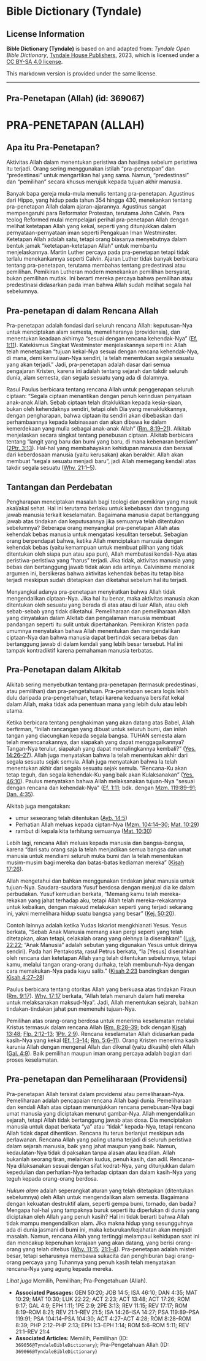 # Bible Dictionary (Tyndale)

## License Information

**Bible Dictionary (Tyndale)** is based on and adapted from: _Tyndale Open Bible Dictionary_, [Tyndale House Publishers](https://tyndaleopenresources.com/), 2023, which is licensed under a [CC BY-SA 4.0 license](https://creativecommons.org/licenses/by-sa/4.0/legalcode.en).

This markdown version is provided under the same license.



--------------------------------

## Pra-Penetapan (Allah) (id: 369067)

PRA\-PENETAPAN (ALLAH)
======================

Apa itu Pra\-Penetapan?
-----------------------

Aktivitas Allah dalam menentukan peristiwa dan hasilnya sebelum peristiwa itu terjadi. Orang sering menggunakan istilah “pra\-penetapan” dan “predestinasi” untuk mengartikan hal yang sama. Namun, “predestinasi” dan “pemilihan” secara khusus merujuk kepada tujuan akhir manusia.

Banyak bapa gereja mula\-mula menulis tentang pra\-penetapan. Agustinus dari Hippo, yang hidup pada tahun 354 hingga 430, menekankan tentang pra\-penetapan Allah dalam ajaran\-ajarannya. Agustinus sangat mempengaruhi para Reformator Protestan, terutama John Calvin. Para teolog Reformed mulai mempelajari perihal pra\-penetapan Allah dengan melihat ketetapan Allah yang kekal, seperti yang ditunjukkan dalam pernyataan\-pernyataan iman seperti Pengakuan Iman Westminster. Ketetapan Allah adalah satu, tetapi orang biasanya menyebutnya dalam bentuk jamak “ketetapan\-ketetapan Allah” untuk membantu menjelaskannya. Martin Luther percaya pada pra\-penetapan tetapi tidak terlalu menekankannya seperti Calvin. Ajaran Luther tidak banyak berbicara tentang pra\-penetapan, terutama membahas tentang predestinasi atau pemilihan. Pemikiran Lutheran modern menekankan pemilihan bersyarat, bukan pemilihan mutlak. Ini berarti mereka percaya bahwa pemilihan atau predestinasi didasarkan pada iman bahwa Allah sudah melihat segala hal sebelumnya.

Pra\-penetapan di dalam Rencana Allah
-------------------------------------

Pra\-penetapan adalah fondasi dari seluruh rencana Allah: keputusan\-Nya untuk menciptakan alam semesta, memeliharanya (providensia), dan menentukan keadaan akhirnya “sesuai dengan rencana kehendak\-Nya” ([Ef. 1:11](https://ref.ly/Eph1:11)). Katekismus Singkat Westminster menjelaskannya seperti ini: Allah telah menetapkan “tujuan kekal\-Nya sesuai dengan rencana kehendak\-Nya, di mana, demi kemuliaan\-Nya sendiri, Ia telah menentukan segala sesuatu yang akan terjadi.” Jadi, pra\-penetapan adalah dasar dari semua pengajaran Kristen, karena ini adalah tentang sejarah dan takdir seluruh dunia, alam semesta, dan segala sesuatu yang ada di dalamnya.

Rasul Paulus berbicara tentang rencana Allah untuk penggenapan seluruh ciptaan: “Segala ciptaan menantikan dengan penuh kerinduan penyataan anak\-anak Allah. Sebab ciptaan telah ditaklukkan kepada kesia\-siaan, bukan oleh kehendaknya sendiri, tetapi oleh Dia yang menaklukkannya, dengan pengharapan, bahwa ciptaan itu sendiri akan dibebaskan dari perhambaannya kepada kebinasaan dan akan dibawa ke dalam kemerdekaan yang mulia sebagai anak\-anak Allah” ([Rm. 8:19–21](https://ref.ly/Rom8:19-Rom8:21)). Alkitab menjelaskan secara singkat tentang penebusan ciptaan. Alkitab berbicara tentang “langit yang baru dan bumi yang baru, di mana kebenaran berdiam” ([2Ptr. 3:13](https://ref.ly/2Pet3:13)). Hal\-hal yang membahayakan kehidupan manusia dan berasal dari keberdosaan manusia (yaitu kerusakan) akan berakhir. Allah akan membuat “segala sesuatu menjadi baru”, jadi Allah memegang kendali atas takdir segala sesuatu ([Why. 21:1–5](https://ref.ly/Rev21:1-Rev21:5)).

Tantangan dan Perdebatan
------------------------

Pengharapan menciptakan masalah bagi teologi dan pemikiran yang masuk akal/akal sehat. Hal ini terutama berlaku untuk kebebasan dan tanggung jawab manusia terkait keselamatan. Bagaimana manusia dapat bertanggung jawab atas tindakan dan keputusannya jika semuanya telah ditentukan sebelumnya? Beberapa orang menyangkal pra\-penetapan Allah atas kehendak bebas manusia untuk mengatasi kesulitan tersebut. Sebagian orang berpendapat bahwa, ketika Allah menciptakan manusia dengan kehendak bebas (yaitu kemampuan untuk membuat pilihan yang tidak ditentukan oleh siapa pun atau apa pun), Allah membatasi kendali\-Nya atas peristiwa\-peristiwa yang “harus” terjadi. Jika tidak, aktivitas manusia yang bebas dan bertanggung jawab tidak akan ada artinya. Calvinisme menolak argumen ini, bersikeras bahwa aktivitas kehendak bebas itu tetap bisa terjadi meskipun sudah ditetapkan dan diketahui sebelum hal itu terjadi.

Menyangkal adanya pra\-penetapan menyiratkan bahwa Allah tidak mengendalikan ciptaan\-Nya. Jika hal itu benar, maka aktivitas manusia akan ditentukan oleh sesuatu yang berada di atas atau di luar Allah, atau oleh sebab\-sebab yang tidak diketahui. Pemeliharaan dan pemeliharaan Allah yang dinyatakan dalam Alkitab dan pengalaman manusia membuat pandangan seperti itu sulit untuk dipertahankan. Pemikiran Kristen pada umumnya menyatakan bahwa Allah menentukan dan mengendalikan ciptaan\-Nya dan bahwa manusia dapat bertindak secara bebas dan bertanggung jawab di dalam kendali yang lebih besar tersebut. Hal ini tampak kontradiktif karena pemahaman manusia terbatas.

Pra\-Penetapan dalam Alkitab
----------------------------

Alkitab sering menyebutkan tentang pra\-penetapan (termasuk predestinasi, atau pemilihan) dan pra\-pengetahuan. Pra\-penetapan secara logis lebih dulu daripada pra\-pengetahuan, tetapi karena keduanya bersifat kekal dalam Allah, maka tidak ada penentuan mana yang lebih dulu atau lebih utama.

Ketika berbicara tentang penghakiman yang akan datang atas Babel, Allah berfirman, “Inilah rancangan yang dibuat untuk seluruh bumi, dan inilah tangan yang diacungkan kepada segala bangsa. TUHAN semesta alam telah merencanakannya, dan siapakah yang dapat menggagalkannya? Tangan\-Nya terulur, siapakah yang dapat memalingkannya kembali?” ([Yes. 14:26–27](https://ref.ly/Isa14:26-Isa14:27)). Allah juga menyatakan bahwa Ia telah menentukan akhir dari segala sesuatu sejak semula. Allah juga menyatakan bahwa Ia telah menentukan akhir dari segala sesuatu sejak semula. “Rencana\-Ku akan tetap teguh, dan segala kehendak\-Ku yang baik akan Kulaksanakan” ([Yes. 46:10](https://ref.ly/Isa46:10)). Paulus menyatakan bahwa Allah melaksanakan tujuan\-Nya "sesuai dengan rencana dan kehendak\-Nya" ([Ef. 1:11](https://ref.ly/Eph1:11); bdk. dengan [Mzm. 119:89–91](https://ref.ly/Ps119:89-Ps119:91); [Dan. 4:35](https://ref.ly/Dan4:35)).

Alkitab juga mengatakan:

* umur seseorang telah ditentukan ([Ayb. 14:5](https://ref.ly/Job14:5))
* Perhatian Allah meluas kepada ciptan\-Nya ([Mzm. 104:14–30](https://ref.ly/Ps104:14-Ps104:30); [Mat. 10:29](https://ref.ly/Matt10:29))
* rambut di kepala kita terhitung semuanya ([Mat. 10:30](https://ref.ly/Matt10:30))

Lebih lagi, rencana Allah meluas kepada manusia dan bangsa\-bangsa, karena “dari satu orang saja Ia telah menjadikan semua bangsa dan umat manusia untuk mendiami seluruh muka bumi dan Ia telah menentukan musim\-musim bagi mereka dan batas\-batas kediaman mereka” ([Kisah 17:26](https://ref.ly/Acts17:26)).

Allah mengetahui dan bahkan menggunakan tindakan jahat manusia untuk tujuan\-Nya. Saudara\-saudara Yusuf berdosa dengan menjual dia ke dalam perbudakan. Yusuf kemudian berkata, “Memang kamu telah mereka\-rekakan yang jahat terhadap aku, tetapi Allah telah mereka\-rekakannya untuk kebaikan, dengan maksud melakukan seperti yang terjadi sekarang ini, yakni memelihara hidup suatu bangsa yang besar” ([Kej. 50:20](https://ref.ly/Gen50:20)).

Contoh lainnya adalah ketika Yudas Iskariot mengkhianati Yesus. Yesus berkata, “Sebab Anak Manusia memang akan pergi seperti yang telah ditetapkan, akan tetapi, celakalah orang yang olehnya Ia diserahkan!” ([Luk. 22:22;](https://ref.ly/Luke22:22) “Anak Manusia” adalah sebutan yang digunakan Yesus untuk dirinya sendiri). Pada hari Pentakosta, rasul Petrus berkata, “Ia \[Yesus] diserahkan oleh rencana dan ketetapan Allah yang telah ditentukan sebelumnya, tetapi kamu, melalui tangan orang\-orang durhaka, telah membunuh\-Nya dengan cara memakukan\-Nya pada kayu salib.” ([Kisah 2:23](https://ref.ly/Acts2:23) bandingkan dengan [Kisah 4:27–28](https://ref.ly/Acts4:27-Acts4:28))

Paulus berbicara tentang otoritas Allah yang berkuasa atas tindakan Firaun ([Rm. 9:17](https://ref.ly/Rom9:17)). [Why. 17:17](https://ref.ly/Rev17:17) berkata, “Allah telah menaruh dalam hati mereka untuk melaksanakan maksud\-Nya”. Jadi, Allah menentukan sejarah, bahkan tindakan\-tindakan jahat pun memenuhi tujuan\-Nya.

Pemilihan atas orang\-orang berdosa untuk menerima keselamatan melalui Kristus termasuk dalam rencana Allah ([Rm. 8:28–39](https://ref.ly/Rom8:28-Rom8:39); bdk dengan [Kisah 13:48](https://ref.ly/Acts13:48); [Flp. 2:12–13](https://ref.ly/Phil2:12-Phil2:13); [1Ptr. 2:9](https://ref.ly/1Pet2:9)). Rencana keselamatan Allah didasarkan pada kasih\-Nya yang kekal ([Ef. 1:3–14](https://ref.ly/Eph1:3-Eph1:14); [Rm. 5:6–11](https://ref.ly/Rom5:6-Rom5:11)). Orang Kristen menerima kasih karunia Allah dengan mengenal Allah dan dikenal (yaitu dikasihi) oleh Allah ([Gal. 4:9](https://ref.ly/Gal4:9)). Baik pemilihan maupun iman orang percaya adalah bagian dari proses keselamatan.

Pra\-penetapan dan Pemeliharaan (Providensi)
--------------------------------------------

Pra\-penetapan Allah tersirat dalam providensi atau pemeliharaan\-Nya. Pemeliharaan adalah pencapaian rencana Allah bagi dunia. Pemeliharaan dan kendali Allah atas ciptaan menunjukkan rencana penebusan\-Nya bagi umat manusia yang diciptakan menurut gambar\-Nya. Allah mengendalikan sejarah, tetapi Allah tidak bertanggung jawab atas dosa. Dia menciptakan manusia untuk dapat berkata “ya” atau “tidak” kepada\-Nya, tetapi rencana Allah tidak dapat dihentikan. Rencana itu terus berlanjut meskipun ada perlawanan. Rencana Allah yang paling utama terjadi di seluruh peristiwa dalam sejarah manusia, baik yang jahat maupun yang baik. Namun, kedaulatan\-Nya tidak dipaksakan tanpa alasan atau keadilan. Allah bukanlah seorang tiran, melainkan kudus, penuh kasih, dan adil. Rencana\-Nya dilaksanakan sesuai dengan sifat kodrat\-Nya, yang ditunjukkan dalam kepedulian dan perhatian\-Nya terhadap ciptaan dan dalam kasih\-Nya yang teguh kepada orang\-orang berdosa.

*Hukum alam* adalah seperangkat aturan yang telah ditetapkan (ditentukan sebelumnya) oleh Allah untuk mengendalikan alam semesta. Bagaimana dengan kekuatan destruktif alam, seperti gempa bumi, tornado, dan badai? Mengapa hal\-hal yang tampaknya buruk seperti itu diperlukan di dunia yang diciptakan oleh Allah yang penuh kasih? Hal ini tidak berarti bahwa Allah tidak mampu mengendalikan alam. Jika makna hidup yang sesungguhnya ada di dunia jasmani di bumi ini, maka keburukan/kejahatan akan menjadi masalah. Namun, rencana Allah yang tertinggi melampaui kehidupan saat ini dan mencakup kepenuhan kerajaan yang akan datang, yang berisi orang\-orang yang telah ditebus ([Why. 11:15](https://ref.ly/Rev11:15); [21:1–4](https://ref.ly/Rev21:1-Rev21:4)). Pra\-penetapan adalah misteri besar, tetapi seharusnya membawa sukacita dan penghiburan bagi orang\-orang percaya yang Tuhannya yang penuh kasih telah menyatakan rencana\-Nya yang agung kepada mereka.

*Lihat juga* Memilih, Pemilihan; Pra\-Pengetahuan (Allah).

* **Associated Passages:** GEN 50:20; JOB 14:5; ISA 46:10; DAN 4:35; MAT 10:29; MAT 10:30; LUK 22:22; ACT 2:23; ACT 13:48; ACT 17:26; ROM 9:17; GAL 4:9; EPH 1:11; 1PE 2:9; 2PE 3:13; REV 11:15; REV 17:17; ROM 8:19–ROM 8:21; REV 21:1–REV 21:5; ISA 14:26–ISA 14:27; PSA 119:89–PSA 119:91; PSA 104:14–PSA 104:30; ACT 4:27–ACT 4:28; ROM 8:28–ROM 8:39; PHP 2:12–PHP 2:13; EPH 1:3–EPH 1:14; ROM 5:6–ROM 5:11; REV 21:1–REV 21:4
* **Associated Articles:** Memilih, Pemilihan (ID: `369056@TyndaleBibleDictionary`); Pra-Pengetahuan Allah (ID: `369066@TyndaleBibleDictionary`)

